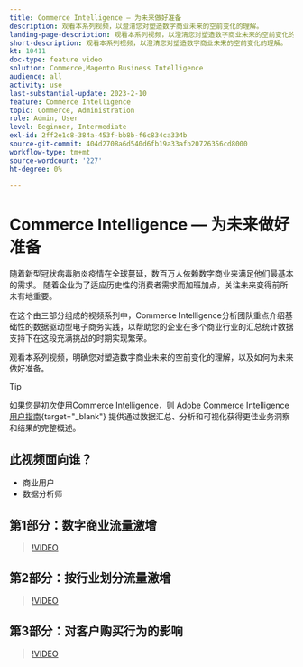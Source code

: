 ```yaml
---
title: Commerce Intelligence — 为未来做好准备
description: 观看本系列视频，以澄清您对塑造数字商业未来的空前变化的理解。
landing-page-description: 观看本系列视频，以澄清您对塑造数字商业未来的空前变化的理解。
short-description: 观看本系列视频，以澄清您对塑造数字商业未来的空前变化的理解。
kt: 10411
doc-type: feature video
solution: Commerce,Magento Business Intelligence
audience: all
activity: use
last-substantial-update: 2023-2-10
feature: Commerce Intelligence
topic: Commerce, Administration
role: Admin, User
level: Beginner, Intermediate
exl-id: 2ff2e1c8-384a-453f-bb8b-f6c834ca334b
source-git-commit: 404d2708a6d540d6fb19a33afb20726356cd8000
workflow-type: tm+mt
source-wordcount: '227'
ht-degree: 0%

---
```


# Commerce Intelligence — 为未来做好准备

随着新型冠状病毒肺炎疫情在全球蔓延，数百万人依赖数字商业来满足他们最基本的需求。 随着企业为了适应历史性的消费者需求而加班加点，关注未来变得前所未有地重要。

在这个由三部分组成的视频系列中，Commerce Intelligence分析团队重点介绍基础性的数据驱动型电子商务实践，以帮助您的企业在多个商业行业的汇总统计数据支持下在这段充满挑战的时期实现繁荣。

观看本系列视频，明确您对塑造数字商业未来的空前变化的理解，以及如何为未来做好准备。

>[!TIP]
>
>如果您是初次使用Commerce Intelligence，则 [Adobe Commerce Intelligence用户指南](https://experienceleague.adobe.com/docs/commerce-business-intelligence/mbi/guide-overview.html){target="_blank"} 提供通过数据汇总、分析和可视化获得更佳业务洞察和结果的完整概述。

## 此视频面向谁？

- 商业用户
- 数据分析师

## 第1部分：数字商业流量激增

>[!VIDEO](https://video.tv.adobe.com/v/342498?quality=12&learn=on)

## 第2部分：按行业划分流量激增

>[!VIDEO](https://video.tv.adobe.com/v/342499?quality=12&learn=on)

## 第3部分：对客户购买行为的影响

>[!VIDEO](https://video.tv.adobe.com/v/342500?quality=12&learn=on)
